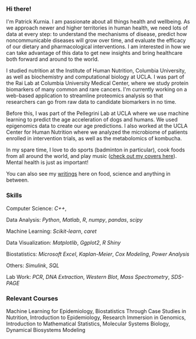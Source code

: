 ### Hi there!

I'm Patrick Kurnia. I am passionate about all things health and wellbeing. As we approach newer and higher territories in human health, we need  lots of data at every step: to understand the mechanisms of disease, predict how noncommunicable diseases will grow over time, and evaluate the efficacy of our dietary and pharmacological interventions. I am interested in how we can take advantage of this data to get new insights and bring healthcare both forward and around to the world.

I studied nutrition at the Institute of Human Nutrition, Columbia University, as well as biochemistry and computational biology at UCLA. I was part of the Rai Lab at Columbia University Medical Center, where we study protein biomarkers of many common and rare cancers. I'm currently working on a web-based application to streamline proteomics analysis so that researchers can go from raw data to candidate biomarkers in no time.

Before this, I was part of the Pellegrini Lab at UCLA where we use machine learning to predict the age acceleration of dogs and humans. We used epigenomics data to create our age predictions. I also worked at the UCLA Center for Human Nutrition where we analyzed the microbiome of patients enrolled in intervention trials, as well as the metabolomics of kombucha.

In my spare time, I love to do sports (badminton in particular), cook foods from all around the world, and play music ([check out my covers here](https://www.youtube.com/@patrickkurnia8190)). Mental health is just as important!

You can also see my [writings](https://kurniapatrick.wordpress.com/) here on food, science and anything in between.

### Skills
Computer Science: *C++*, 

Data Analysis: *Python*, *Matlab*, *R*, *numpy*, *pandas*, *scipy*

Machine Learning: *Scikit-learn*, *caret*

Data Visualization: *Matplotlib*, *Ggplot2*, *R Shiny*

Biostatistics: *Microsoft Excel*, *Kaplan-Meier*, *Cox Modeling*, *Power Analysis*

Others: *Simulink*, *SQL*

Lab Work: *PCR*, *DNA Extraction*, *Western Blot*, *Mass Spectrometry*, *SDS-PAGE*

### Relevant Courses
Machine Learning for Epidemiology, Biostatistics Through Case Studies in Nutrition, Introduction to Epidemiology,
Research Immersion in Genomics, Introduction to Mathematical Statistics, Molecular Systems Biology,
Dynamical Biosystems Modeling


<!--
**PatrickT75/PatrickT75** is a ✨ _special_ ✨ repository because its `README.md` (this file) appears on your GitHub profile.

Here are some ideas to get you started:

- 🔭 I’m currently working on ...
- 🌱 I’m currently learning ...
- 👯 I’m looking to collaborate on ...
- 🤔 I’m looking for help with ...
- 💬 Ask me about ...
- 📫 How to reach me: ...
- 😄 Pronouns: ...
- ⚡ Fun fact: ...
-->
